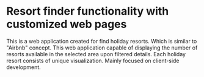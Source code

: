 # Resort finder functionality with customized web pages

This is a web application created for find holiday resorts. Which is similar to "Airbnb" concept. This web application capable of displaying the number of resorts available in the selected area upon filtered details. Each holiday resort consists of unique visualization. Mainly focused on client-side development.

